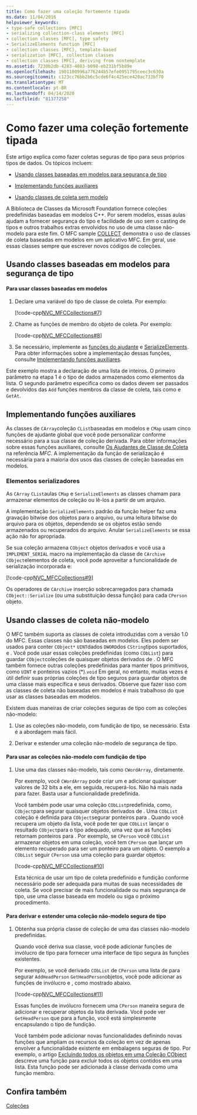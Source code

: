 ```yaml
---
title: Como fazer uma coleção fortemente tipada
ms.date: 11/04/2016
helpviewer_keywords:
- type-safe collections [MFC]
- serializing collection-class elements [MFC]
- collection classes [MFC], type safety
- SerializeElements function [MFC]
- collection classes [MFC], template-based
- serialization [MFC], collection classes
- collection classes [MFC], deriving from nontemplate
ms.assetid: 7230b2db-4283-4083-b098-eb231bf5b89e
ms.openlocfilehash: 1901100996a776244b57efe0951795ceec3c630a
ms.sourcegitcommit: c123cc76bb2b6c5cde6f4c425ece420ac733bf70
ms.translationtype: MT
ms.contentlocale: pt-BR
ms.lasthandoff: 04/14/2020
ms.locfileid: "81377258"
---
```

# <a name="how-to-make-a-type-safe-collection"></a>Como fazer uma coleção fortemente tipada

Este artigo explica como fazer coletas seguras de tipo para seus próprios tipos de dados. Os tópicos incluem:

- [Usando classes baseadas em modelos para segurança de tipo](#_core_using_template.2d.based_classes_for_type_safety)

- [Implementando funções auxiliares](#_core_implementing_helper_functions)

- [Usando classes de coleta sem modelo](#_core_using_nontemplate_collection_classes)

A Biblioteca de Classes da Microsoft Foundation fornece coleções predefinidas baseadas em modelos C++. Por serem modelos, essas aulas ajudam a fornecer segurança do tipo e facilidade de uso sem o casting de tipos e outros trabalhos extras envolvidos no uso de uma classe não-modelo para este fim. O MFC sample [COLLECT](../overview/visual-cpp-samples.md) demonstra o uso de classes de coleta baseadas em modelos em um aplicativo MFC. Em geral, use essas classes sempre que escrever novos códigos de coleções.

## <a name="using-template-based-classes-for-type-safety"></a><a name="_core_using_template.2d.based_classes_for_type_safety"></a>Usando classes baseadas em modelos para segurança de tipo

#### <a name="to-use-template-based-classes"></a>Para usar classes baseadas em modelos

1. Declare uma variável do tipo de classe de coleta. Por exemplo:

   [!code-cpp[NVC_MFCCollections#7](../mfc/codesnippet/cpp/how-to-make-a-type-safe-collection_1.cpp)]

1. Chame as funções de membro do objeto de coleta. Por exemplo:

   [!code-cpp[NVC_MFCCollections#8](../mfc/codesnippet/cpp/how-to-make-a-type-safe-collection_2.cpp)]

1. Se necessário, implemente as [funções do ajudante](../mfc/reference/collection-class-helpers.md) e [SerializeElements](../mfc/reference/collection-class-helpers.md#serializeelements). Para obter informações sobre a implementação dessas funções, consulte [Implementando funções auxiliares](#_core_implementing_helper_functions).

Este exemplo mostra a declaração de uma lista de inteiros. O primeiro parâmetro na etapa 1 é o tipo de dados armazenados como elementos da lista. O segundo parâmetro especifica como os dados devem ser passados e devolvidos das `Add` funções membros da classe de coleta, tais como e `GetAt`.

## <a name="implementing-helper-functions"></a><a name="_core_implementing_helper_functions"></a>Implementando funções auxiliares

As classes de `CArray`coleção `CList`baseadas em modelos e `CMap` usam cinco funções de ajudante global que você pode personalizar conforme necessário para a sua classe de coleção derivada. Para obter informações sobre essas funções auxiliares, consulte [Os Ajudantes de Classe de Coleta](../mfc/reference/collection-class-helpers.md) na referência *MFC*. A implementação da função de serialização é necessária para a maioria dos usos das classes de coleção baseadas em modelos.

### <a name="serializing-elements"></a><a name="_core_serializing_elements"></a>Elementos serializadores

As `CArray` `CList`aulas `CMap` e `SerializeElements` as classes chamam para armazenar elementos de coleção ou lê-los a partir de um arquivo.

A implementação `SerializeElements` padrão da função helper faz uma gravação bitwise dos objetos para o arquivo, ou uma leitura bitwise do arquivo para os objetos, dependendo se os objetos estão sendo armazenados ou recuperados do arquivo. Anular `SerializeElements` se essa ação não for apropriada.

Se sua coleção armazena `CObject` objetos derivados e você usa a `IMPLEMENT_SERIAL` macro na implementação da classe de `CArchive` `CObject`elementos de coleta, você pode aproveitar a funcionalidade de serialização incorporada e:

[!code-cpp[NVC_MFCCollections#9](../mfc/codesnippet/cpp/how-to-make-a-type-safe-collection_3.cpp)]

Os operadores de `CArchive` inserção sobrecarregados para chamada `CObject::Serialize` (ou uma substituição dessa função) para cada `CPerson` objeto.

## <a name="using-nontemplate-collection-classes"></a><a name="_core_using_nontemplate_collection_classes"></a>Usando classes de coleta não-modelo

O MFC também suporta as classes de coleta introduzidas com a versão 1.0 do MFC. Essas classes não são baseadas em modelos. Eles podem ser usados para conter `CObject*` `UINT`dados `DWORD`dos `CString`tipos suportados, e . Você pode usar essas coleções predefinidas (como `CObList`) para guardar `CObject`coleções de quaisquer objetos derivados de . O MFC também fornece outras coleções predefinidas para manter tipos primitivos, como `UINT` e ponteiros vazios (*).`void` Em geral, no entanto, muitas vezes é útil definir suas próprias coleções de tipo seguros para guardar objetos de uma classe mais específica e seus derivados. Observe que fazer isso com as classes de coleta não baseadas em modelos é mais trabalhoso do que usar as classes baseadas em modelos.

Existem duas maneiras de criar coleções seguras de tipo com as coleções não-modelo:

1. Use as coleções não-modelo, com fundição de tipo, se necessário. Esta é a abordagem mais fácil.

1. Derivar e estender uma coleção não-modelo de segurança de tipo.

#### <a name="to-use-the-nontemplate-collections-with-type-casting"></a>Para usar as coleções não-modelo com fundição de tipo

1. Use uma das classes não-modelo, tais como `CWordArray`, diretamente.

   Por exemplo, você `CWordArray` pode criar um e adicionar quaisquer valores de 32 bits a ele, em seguida, recuperá-los. Não há mais nada para fazer. Basta usar a funcionalidade predefinida.

   Você também pode usar uma coleção `CObList`predefinida, como, `CObject`para segurar quaisquer objetos derivados de . Uma `CObList` coleção é definida para `CObject`segurar ponteiros para . Quando você recupera um objeto da lista, você pode ter que `CObList` lançar o resultado `CObject`para o tipo adequado, uma vez que as funções retornam ponteiros para . Por exemplo, se `CPerson` você `CObList` armazenar objetos em uma coleção, você tem `CPerson` que lançar um elemento recuperado para ser um ponteiro para um objeto. O exemplo a `CObList` seguir `CPerson` usa uma coleção para guardar objetos:

   [!code-cpp[NVC_MFCCollections#10](../mfc/codesnippet/cpp/how-to-make-a-type-safe-collection_4.cpp)]

   Esta técnica de usar um tipo de coleta predefinido e fundição conforme necessário pode ser adequada para muitas de suas necessidades de coleta. Se você precisar de mais funcionalidade ou mais segurança de tipo, use uma classe baseada em modelo ou siga o próximo procedimento.

#### <a name="to-derive-and-extend-a-nontemplate-type-safe-collection"></a>Para derivar e estender uma coleção não-modelo segura de tipo

1. Obtenha sua própria classe de coleção de uma das classes não-modelo predefinidas.

   Quando você deriva sua classe, você pode adicionar funções de invólucro de tipo para fornecer uma interface de tipo segura às funções existentes.

   Por exemplo, se você derivado `CObList` de `CPerson` uma lista de para segurar `AddHeadPerson` `GetHeadPerson`objetos, você pode adicionar as funções de invólucro e , como mostrado abaixo.

   [!code-cpp[NVC_MFCCollections#11](../mfc/codesnippet/cpp/how-to-make-a-type-safe-collection_5.h)]

   Essas funções de invólucro fornecem uma `CPerson` maneira segura de adicionar e recuperar objetos da lista derivada. Você pode ver `GetHeadPerson` que para a função, você está simplesmente encapsulando o tipo de fundição.

   Você também pode adicionar novas funcionalidades definindo novas funções que ampliam os recursos da coleção em vez de apenas envolver a funcionalidade existente em embalagens seguras de tipo. Por exemplo, o artigo [Excluindo todos os objetos em uma Coleção CObject](../mfc/deleting-all-objects-in-a-cobject-collection.md) descreve uma função para excluir todos os objetos contidos em uma lista. Esta função pode ser adicionada à classe derivada como uma função membro.

## <a name="see-also"></a>Confira também

[Coleções](../mfc/collections.md)
